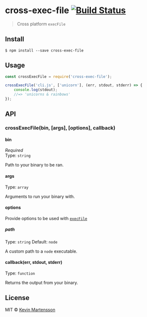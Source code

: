 # cross-exec-file [![Build Status](https://travis-ci.org/kevva/cross-exec-file.svg?branch=master)](https://travis-ci.org/kevva/cross-exec-file)

> Cross platform `execFile`


## Install

```
$ npm install --save cross-exec-file
```


## Usage

```js
const crossExecFile = require('cross-exec-file');

crossExecFile('cli.js', ['unicorn'], (err, stdout, stderr) => {
	console.log(stdout);
	//=> 'unicorns & rainbows'
});
```


## API

### crossExecFile(bin, [args], [options], callback)

#### bin

*Required*  
Type: `string`

Path to your binary to be ran.

#### args

Type: `array`

Arguments to run your binary with.

#### options

Provide options to be used with [`execFile`](https://nodejs.org/api/child_process.html#child_process_child_process_execfile_file_args_options_callback)

##### path

Type: `string`
Default: `node`

A custom path to a `node` executable.

#### callback(err, stdout, stderr)

Type: `function`

Returns the output from your binary.


## License

MIT © [Kevin Martensson](http://github.com/kevva)
